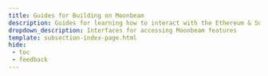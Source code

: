 ```yaml
---
title: Guides for Building on Moonbeam
description: Guides for learning how to interact with the Ethereum & Substrate APIs to deploy, verify, and interact with contracts, and build DApps on Moonbeam. 
dropdown_description: Interfaces for accessing Moonbeam features
template: subsection-index-page.html
hide: 
 - toc
 - feedback
---
```


